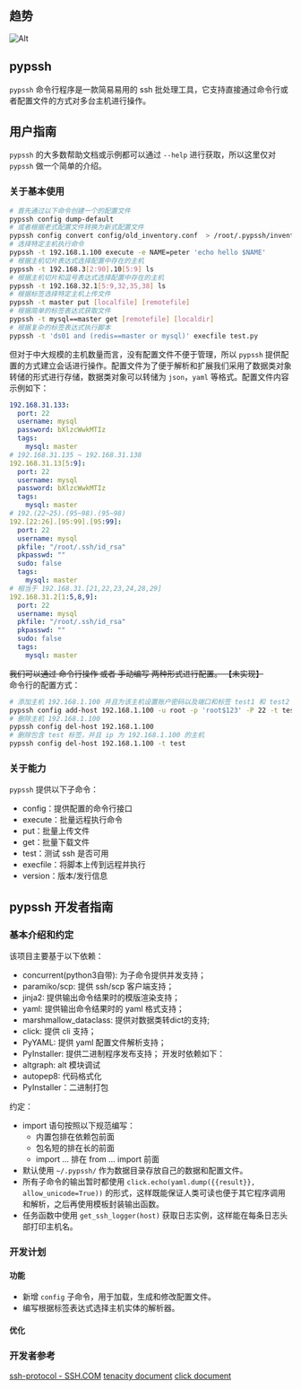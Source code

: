 ## 趋势
![Alt](https://repobeats.axiom.co/api/embed/69933abfccec3ebdcb0cff2459c904bcc9a9ac47.svg "Repobeats analytics image")

## pypssh
`pypssh` 命令行程序是一款简易易用的 ssh 批处理工具，它支持直接通过命令行或者配置文件的方式对多台主机进行操作。

## 用户指南
`pypssh` 的大多数帮助文档或示例都可以通过 `--help` 进行获取，所以这里仅对 `pypssh` 做一个简单的介绍。

### 关于基本使用
```bash
# 首先通过以下命令创建一个的配置文件
pypssh config dump-default
# 或者根据老式配置文件转换为新式配置文件
pypssh config convert config/old_inventory.conf  > /root/.pypssh/inventory/inventory.yaml
# 选择特定主机执行命令
pypssh -t 192.168.1.100 execute -e NAME=peter 'echo hello $NAME'
# 根据主机切片表达式选择配置中存在的主机
pypssh -t 192.168.3[2:90].10[5:9] ls
# 根据主机切片和逗号表达式选择配置中存在的主机
pypssh -t 192.168.32.1[5:9,32,35,38] ls
# 根据标签选择特定主机上传文件
pypssh -t master put [localfile] [remotefile]
# 根据简单的标签表达式获取文件
pypssh -t mysql==master get [remotefile] [localdir]
# 根据复杂的标签表达式执行脚本
pypssh -t 'ds01 and (redis==master or mysql)' execfile test.py
```

但对于中大规模的主机数量而言，没有配置文件不便于管理，所以 `pypssh` 提供配置的方式建立会话进行操作。配置文件为了便于解析和扩展我们采用了数据类对象转储的形式进行存储，数据类对象可以转储为 `json`，`yaml` 等格式。配置文件内容示例如下：

```yaml
192.168.31.133:
  port: 22
  username: mysql
  password: bXlzcWwkMTIz
  tags:
    mysql: master
# 192.168.31.135 ~ 192.168.31.138
192.168.31.13[5:9]:
  port: 22
  username: mysql
  password: bXlzcWwkMTIz
  tags:
    mysql: master
# 192.(22~25).(95~98).(95~98)
192.[22:26].[95:99].[95:99]:
  port: 22
  username: mysql
  pkfile: "/root/.ssh/id_rsa"
  pkpasswd: ""
  sudo: false
  tags:
    mysql: master
# 相当于 192.168.31.[21,22,23,24,28,29]
192.168.31.2[1:5,8,9]:
  port: 22
  username: mysql
  pkfile: "/root/.ssh/id_rsa"
  pkpasswd: ""
  sudo: false
  tags:
    mysql: master
```

~~我们可以通过 命令行操作 或者 手动编写 两种形式进行配置。 【未实现】~~  
命令行的配置方式：
```bash
# 添加主机 192.168.1.100 并且为该主机设置账户密码以及端口和标签 test1 和 test2
pypssh config add-host 192.168.1.100 -u root -p 'root$123' -P 22 -t test1=x1 -t test2=x2
# 删除主机 192.168.1.100
pypssh config del-host 192.168.1.100
# 删除包含 test 标签，并且 ip 为 192.168.1.100 的主机
pypssh config del-host 192.168.1.100 -t test
```

### 关于能力
`pypssh` 提供以下子命令：
- config：提供配置的命令行接口
- execute：批量远程执行命令
- put：批量上传文件
- get：批量下载文件
- test：测试 ssh 是否可用
- execfile：将脚本上传到远程并执行
- version：版本/发行信息

## pypssh 开发者指南
### 基本介绍和约定
该项目主要基于以下依赖：  
- concurrent(python3自带): 为子命令提供并发支持；
- paramiko/scp: 提供 ssh/scp 客户端支持；
- jinja2: 提供输出命令结果时的模版渲染支持；
- yaml: 提供输出命令结果时的 yaml 格式支持；
- marshmallow_dataclass: 提供对数据类转dict的支持;
- click: 提供 cli 支持；
- PyYAML: 提供 yaml 配置文件解析支持；
- PyInstaller: 提供二进制程序发布支持； 
开发时依赖如下：
- altgraph: alt 模块调试
- autopep8: 代码格式化
- PyInstaller：二进制打包

约定：
- import 语句按照以下规范编写：
  - 内置包排在依赖包前面
  - 包名短的排在长的前面
  - import ... 排在 from ... import 前面
- 默认使用 `~/.pypssh/` 作为数据目录存放自己的数据和配置文件。
- 所有子命令的输出暂时都使用 `click.echo(yaml.dump({{result}}, allow_unicode=True))` 的形式，这样既能保证人类可读也便于其它程序调用和解析，之后再使用模板封装输出函数。
- 任务函数中使用 `get_ssh_logger(host)` 获取日志实例，这样能在每条日志头部打印主机名。

### 开发计划

#### 功能
- 新增 `config` 子命令，用于加载，生成和修改配置文件。
- 编写根据标签表达式选择主机实体的解析器。

#### 优化

### 开发者参考
[ssh-protocol - SSH.COM](https://www.ssh.com/academy/ssh/protocol)
[tenacity document](https://tenacity.readthedocs.io/en/latest/index.html)
[click document](https://click.palletsprojects.com/en/7.x/)
